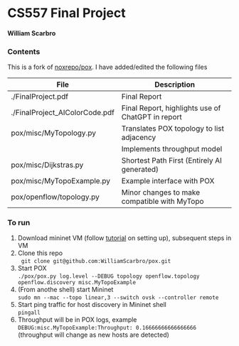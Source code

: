# CS557 Final Project
#### William Scarbro

### Contents
This is a fork of <a href="https://github.com/noxrepo/pox">noxrepo/pox</a>. I have added/edited the following files

| File                      | Description                                  |
|---------------------------|----------------------------------------------|
| ./FinalProject.pdf        | Final Report                                 |
| ./FinalProject_AIColorCode.pdf        | Final Report, highlights use of ChatGPT in report |
| pox/misc/MyTopology.py    | Translates POX topology to list adjacency    |
|                           | Implements throughput model                  |
| pox/misc/Dijkstras.py     | Shortest Path First (Entirely AI generated)  |
| pox/misc/MyTopoExample.py | Example interface with POX                   |
| pox/openflow/topology.py  | Minor changes to make compatible with MyTopo |


### To run
1. Download mininet VM (follow <a href="https://github.com/mininet/openflow-tutorial/wiki/Set-up-Virtual-Machine">tutorial</a> on setting up), subsequent steps in VM
2. Clone this repo <br> ``` git clone git@github.com:WilliamScarbro/pox.git```
3. Start POX <br> ``` ./pox/pox.py log.level --DEBUG topology openflow.topology openflow.discovery misc.MyTopoExample ```
4. (From anothe shell) start Mininet <br> ```sudo mn --mac --topo linear,3 --switch ovsk --controller remote```
5. Start ping traffic for host discovery in Mininet shell <br> ``` pingall ```
6. Throughput will be in POX logs, example <br> ``` DEBUG:misc.MyTopoExample:Throughput: 0.16666666666666666 ``` <br> (throughput will change as new hosts are detected)
